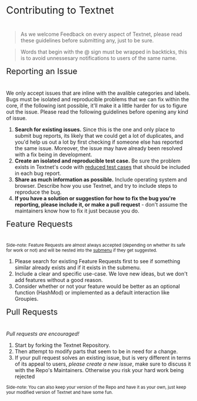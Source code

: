 <span style="font-size: 27px;">Contributing to Textnet</span>

<div style="height: 12px;"></div>

> As we welcome Feedback on every aspect of Textnet, please read these guidelines before submitting any, just to be sure.

> Words that begin with the @ sign must be wrapped in backticks, this is to avoid unnessesary notifications to users of the same name.

<span style="font-size: 22px;">Reporting an Issue</span>
<div style="height: 10px;"></div>

We only accept issues that are inline with the avalible categories and labels. Bugs must be isolated and reproducible problems that we can fix within the core, if the following isnt possible, it'll make it a little harder for us to figure out the issue. Please read the following guidelines before opening any kind of issue.

1. **Search for existing issues.** Since this is the one and only place to submit bug reports, its likely that we could get a lot of duplicates, and you'd help us out a lot by first checking if someone else has reported the same issue. Moreover, the issue may have already been resolved with a fix being in development.
2. **Create an isolated and reproducible test case.** Be sure the problem exists in Textnet's code with [reduced test cases](http://textnet.github.io/#bugged) that should be included in each bug report.
3. **Share as much information as possible.** Include operating system and browser. Describe how you use Textnet, and try to include steps to reproduce the bug.
4. **If you have a solution or suggestion for how to fix the bug you're reporting, please include it, or make a pull request** - don't assume the maintainers know how to fix it just because you do.

<span style="font-size: 22px;">Feature Requests</span>
<div style="height: 10px;"></div>

<sup>Side-note: Feature Requests are almost always accepted (depending on whether its safe for work or not) and will be nested into the <a href="https://textnet.github.io/#menu">submenu</a> if they get suggested.</sup>

1. Please search for existing Feature Requests first to see if something similar already exists and if it exists in the submenu.
2. Include a clear and specific use-case. We love new ideas, but we don't add features without a good reason.
3. Consider whether or not your feature would be better as an optional function (HashMod) or implemented as a default interaction like Groupies.

<span style="font-size: 22px;">Pull Requests</span>
<div style="height: 10px;"></div>

_Pull requests are encouraged!_

1. Start by forking the Textnet Repository.
2. Then attempt to modify parts that seem to be in need for a change.
3. If your pull request solves an existing issue, but is very different in terms of its appeal to users, _please create a new issue_, make sure to discuss it with the Repo's Maintainers. Otherwise you risk your hard work being rejected

<sup>Side-note: You can also keep your version of the Repo and have it as your own, just keep your modified version of Textnet and have some fun.</sup>
